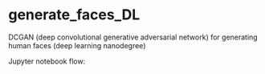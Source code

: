 # generate_faces_DL
 DCGAN (deep convolutional generative adversarial network) for generating human faces (deep learning nanodegree)  

Jupyter notebook flow: